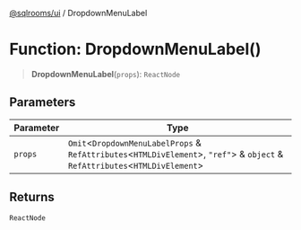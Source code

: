 [@sqlrooms/ui](../index.md) / DropdownMenuLabel

# Function: DropdownMenuLabel()

> **DropdownMenuLabel**(`props`): `ReactNode`

## Parameters

| Parameter | Type |
| ------ | ------ |
| `props` | `Omit`\<`DropdownMenuLabelProps` & `RefAttributes`\<`HTMLDivElement`\>, `"ref"`\> & `object` & `RefAttributes`\<`HTMLDivElement`\> |

## Returns

`ReactNode`
